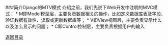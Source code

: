 ###简介Django的MTV模式
介绍之前，我们先说下Web开发中注明的MVC模式：
* 
M即Model模型层，主要负责数据相关的操作，比如定义数据库表及字段、验证数据有效性、读取或更新数据库等；
* 
V即View视图层，主要负责显示什么以及怎么显示的问题；
* 
C即Control控制层，主要负责根据用户的输入


[返回目录](README.md)